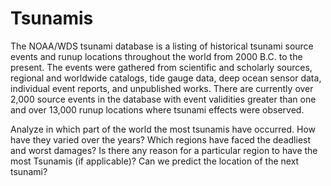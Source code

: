 # Tsunamis

The NOAA/WDS tsunami database is a listing of historical tsunami source events and runup locations throughout the world from 2000 B.C. to the present. The events were gathered from scientific and scholarly sources, regional and worldwide catalogs, tide gauge data, deep ocean sensor data, individual event reports, and unpublished works. There are currently over 2,000 source events in the database with event validities greater than one and over 13,000 runup locations where tsunami effects were observed.

Analyze in which part of the world the most tsunamis have occurred. How have they varied over the years? Which regions have faced the deadliest and worst damages? Is there any reason for a particular region to have the most Tsunamis (if applicable)? Can we predict the location of the next tsunami?
